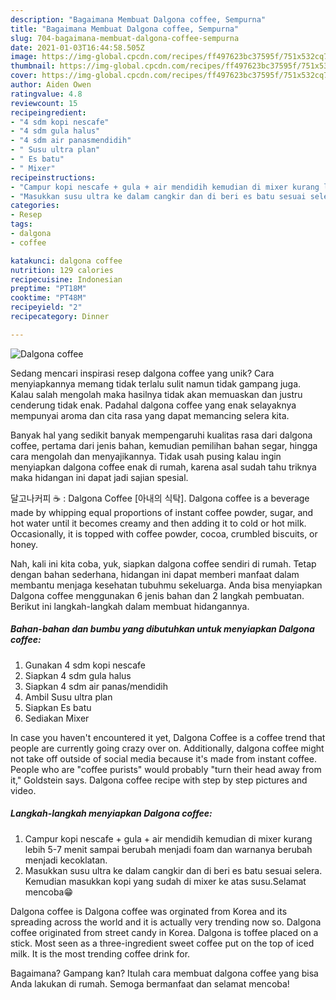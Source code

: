 ```yaml
---
description: "Bagaimana Membuat Dalgona coffee, Sempurna"
title: "Bagaimana Membuat Dalgona coffee, Sempurna"
slug: 704-bagaimana-membuat-dalgona-coffee-sempurna
date: 2021-01-03T16:44:58.505Z
image: https://img-global.cpcdn.com/recipes/ff497623bc37595f/751x532cq70/dalgona-coffee-foto-resep-utama.jpg
thumbnail: https://img-global.cpcdn.com/recipes/ff497623bc37595f/751x532cq70/dalgona-coffee-foto-resep-utama.jpg
cover: https://img-global.cpcdn.com/recipes/ff497623bc37595f/751x532cq70/dalgona-coffee-foto-resep-utama.jpg
author: Aiden Owen
ratingvalue: 4.8
reviewcount: 15
recipeingredient:
- "4 sdm kopi nescafe"
- "4 sdm gula halus"
- "4 sdm air panasmendidih"
- " Susu ultra plan"
- " Es batu"
- " Mixer"
recipeinstructions:
- "Campur kopi nescafe + gula + air mendidih kemudian di mixer kurang lebih 5-7 menit sampai berubah menjadi foam dan warnanya berubah menjadi kecoklatan."
- "Masukkan susu ultra ke dalam cangkir dan di beri es batu sesuai selera. Kemudian masukkan kopi yang sudah di mixer ke atas susu.Selamat mencoba😁"
categories:
- Resep
tags:
- dalgona
- coffee

katakunci: dalgona coffee 
nutrition: 129 calories
recipecuisine: Indonesian
preptime: "PT18M"
cooktime: "PT48M"
recipeyield: "2"
recipecategory: Dinner

---
```



![Dalgona coffee](https://img-global.cpcdn.com/recipes/ff497623bc37595f/751x532cq70/dalgona-coffee-foto-resep-utama.jpg)

Sedang mencari inspirasi resep dalgona coffee yang unik? Cara menyiapkannya memang tidak terlalu sulit namun tidak gampang juga. Kalau salah mengolah maka hasilnya tidak akan memuaskan dan justru cenderung tidak enak. Padahal dalgona coffee yang enak selayaknya mempunyai aroma dan cita rasa yang dapat memancing selera kita.

Banyak hal yang sedikit banyak mempengaruhi kualitas rasa dari dalgona coffee, pertama dari jenis bahan, kemudian pemilihan bahan segar, hingga cara mengolah dan menyajikannya. Tidak usah pusing kalau ingin menyiapkan dalgona coffee enak di rumah, karena asal sudah tahu triknya maka hidangan ini dapat jadi sajian spesial.

달고나커피 ☕️ : Dalgona Coffee [아내의 식탁]. Dalgona coffee is a beverage made by whipping equal proportions of instant coffee powder, sugar, and hot water until it becomes creamy and then adding it to cold or hot milk. Occasionally, it is topped with coffee powder, cocoa, crumbled biscuits, or honey.


Nah, kali ini kita coba, yuk, siapkan dalgona coffee sendiri di rumah. Tetap dengan bahan sederhana, hidangan ini dapat memberi manfaat dalam membantu menjaga kesehatan tubuhmu sekeluarga. Anda bisa menyiapkan Dalgona coffee menggunakan 6 jenis bahan dan 2 langkah pembuatan. Berikut ini langkah-langkah dalam membuat hidangannya.

<!--inarticleads1-->

##### Bahan-bahan dan bumbu yang dibutuhkan untuk menyiapkan Dalgona coffee:

1. Gunakan 4 sdm kopi nescafe
1. Siapkan 4 sdm gula halus
1. Siapkan 4 sdm air panas/mendidih
1. Ambil  Susu ultra plan
1. Siapkan  Es batu
1. Sediakan  Mixer


In case you haven&#39;t encountered it yet, Dalgona Coffee is a coffee trend that people are currently going crazy over on. Additionally, dalgona coffee might not take off outside of social media because it&#39;s made from instant coffee. People who are &#34;coffee purists&#34; would probably &#34;turn their head away from it,&#34; Goldstein says. Dalgona coffee recipe with step by step pictures and video. 

<!--inarticleads2-->

##### Langkah-langkah menyiapkan Dalgona coffee:

1. Campur kopi nescafe + gula + air mendidih kemudian di mixer kurang lebih 5-7 menit sampai berubah menjadi foam dan warnanya berubah menjadi kecoklatan.
1. Masukkan susu ultra ke dalam cangkir dan di beri es batu sesuai selera. Kemudian masukkan kopi yang sudah di mixer ke atas susu.Selamat mencoba😁


Dalgona coffee is Dalgona coffee was orginated from Korea and its spreading across the world and it is actually very trending now so. Dalgona coffee originated from street candy in Korea. Dalgona is toffee placed on a stick. Most seen as a three-ingredient sweet coffee put on the top of iced milk. It is the most trending coffee drink for. 

Bagaimana? Gampang kan? Itulah cara membuat dalgona coffee yang bisa Anda lakukan di rumah. Semoga bermanfaat dan selamat mencoba!
